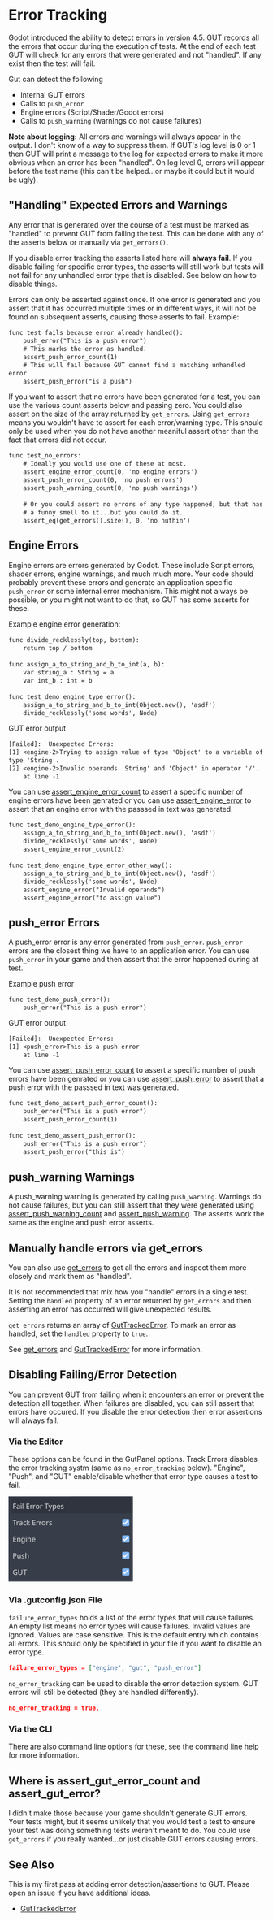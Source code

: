 # Error Tracking

Godot introduced the ability to detect errors in version 4.5.  GUT records all the errors that occur during the execution of tests.  At the end of each test GUT will check for any errors that were generated and not "handled".  If any exist then the test will fail.

Gut can detect the following
* Internal GUT errors
* Calls to `push_error`
* Engine errors (Script/Shader/Godot errors)
* Calls to `push_warning` (warnings do not cause failures)

__Note about logging:__  All errors and warnings will always appear in the output.  I don't know of a way to suppress them.  If GUT's log level is 0 or 1 then GUT will print a message to the log for expected errors to make it more obvious when an error has been "handled".  On log level 0, errors will appear before the test name (this can't be helped...or maybe it could but it would be ugly).

## "Handling" Expected Errors and Warnings
Any error that is generated over the course of a test must be marked as "handled" to prevent GUT from failing the test.  This can be done with any of the asserts below or manually via `get_errors()`.

If you disable error tracking the asserts listed here will __always fail__.  If you disable failing for specific error types, the asserts will still work but tests will not fail for any unhandled error type that is disabled.  See below on how to disable things.

Errors can only be asserted against once.  If one error is generated and you assert that it has occurred multiple times or in different ways, it will not be found on subsequent asserts, causing those asserts to fail.
Example:
```gdscript
func test_fails_because_error_already_handled():
	push_error("This is a push error")
	# This marks the error as handled.
	assert_push_error_count(1)
	# This will fail because GUT cannot find a matching unhandled error
	assert_push_error("is a push")
```

If you want to assert that no errors have been generated for a test, you can use the various count asserts below and passing zero.  You could also assert on the size of the array returned by `get_errors`.  Using `get_errors` means you wouldn't have to assert for each error/warning type.  This should only be used when you do not have another meaniful assert other than the fact that errors did not occur.
```gdscript
func test_no_errors:
	# Ideally you would use one of these at most.
	assert_engine_error_count(0, 'no engine errors')
	assert_push_error_count(0, 'no push errors')
	assert_push_warning_count(0, 'no push warnings')

	# Or you could assert no errors of any type happened, but that has
	# a funny smell to it...but you could do it.
	assert_eq(get_errors().size(), 0, 'no nuthin')
```


## Engine Errors
Engine errors are errors generated by Godot.  These include Script errors, shader errors, engine warnings, and much much more.  Your code should probably prevent these errors and generate an application specific `push_error` or some internal error mechanism.  This might not always be possible, or you might not want to do that, so GUT has some asserts for these.

Example engine error generation:
```gdscript
func divide_recklessly(top, bottom):
	return top / bottom

func assign_a_to_string_and_b_to_int(a, b):
	var string_a : String = a
	var int_b : int = b

func test_demo_engine_type_error():
	assign_a_to_string_and_b_to_int(Object.new(), 'asdf')
	divide_recklessly('some words', Node)
```
GUT error output
```
[Failed]:  Unexpected Errors:
[1] <engine-2>Trying to assign value of type 'Object' to a variable of type 'String'.
[2] <engine-2>Invalid operands 'String' and 'Object' in operator '/'.
	at line -1
```

You can use <a href="class_ref/class_guttest.html#class-guttest-method-assert-engine-error-count">assert_engine_error_count</a> to assert a specific number of engine errors have been genrated or you can use <a href="class_ref/class_guttest.html#class-guttest-method-assert-engine-error">assert_engine_error</a> to assert that an engine error with the passsed in text was generated.

```gdscript
func test_demo_engine_type_error():
	assign_a_to_string_and_b_to_int(Object.new(), 'asdf')
	divide_recklessly('some words', Node)
	assert_engine_error_count(2)

func test_demo_engine_type_error_other_way():
	assign_a_to_string_and_b_to_int(Object.new(), 'asdf')
	divide_recklessly('some words', Node)
	assert_engine_error("Invalid operands")
	assert_engine_error("to assign value")
```


## push_error Errors
A push_error error is any error generated from `push_error`.  `push_error` errors are the closest thing we have to an application error.  You can use `push_error` in your game and then assert that the error happened during at test.

Example push error
```gdscript
func test_demo_push_error():
	push_error("This is a push error")
```
GUT error output
```
[Failed]:  Unexpected Errors:
[1] <push_error>This is a push error
	at line -1
```
You can use <a href="class_ref/class_guttest.html#class-guttest-method-assert-push-error-count">assert_push_error_count</a> to assert a specific number of push errors have been genrated or you can use <a href="class_ref/class_guttest.html#class-guttest-method-assert-push-error">assert_push_error</a> to assert that a push error with the passsed in text was generated.

```gdscript
func test_demo_assert_push_error_count():
	push_error("This is a push error")
	assert_push_error_count(1)

func test_demo_assert_push_error():
	push_error("This is a push error")
	assert_push_error("this is")
```

## push_warning Warnings
A push_warning warning is generated by calling `push_warning`.  Warnings do not cause failures, but you can still assert that they were generated using <a href="class_ref/class_guttest.html#class-guttest-method-assert-push-warning-count">assert_push_warning_count</a> and <a href="class_ref/class_guttest.html#class-guttest-method-assert-push-warning">assert_push_warning</a>.  The asserts work the same as the engine and push error asserts.

## Manually handle errors via get_errors</a>
You can also use <a href="class_ref/class_guttest.html#class-guttest-method-get-errors">get_errors</a> to get all the errors and inspect them more closely and mark them as "handled".

It is not recommended that mix how you "handle" errors in a single test.  Setting the `handled` property of an error returned by `get_errors` and then asserting an error has occurred will give unexpected results.

`get_errors` returns an array of <a href="class_ref/class_guttrackederror.html">GutTrackedError</a>.  To mark an error as handled, set the `handled` property to `true`.

See <a href="class_ref/class_guttest.html#class-guttest-method-get-errors">get_errors</a> and <a href="class_ref/class_guttrackederror.html">GutTrackedError</a> for more information.


## Disabling Failing/Error Detection
You can prevent GUT from failing when it encounters an error or prevent the detection all together.  When failures are disabled, you can still assert that errors have occured.  If you disable the error detection then error assertions will always fail.


### Via the Editor
These options can be found in the GutPanel options.  Track Errors disables the error tracking systm (same as `no_error_tracking` below).  "Engine", "Push", and "GUT" enable/disable whether that error type causes a test to fail.

![Editor Error Options](_static/images/GutErrorOptions.png)


### Via .gutconfig.json File
`failure_error_types` holds a list of the error types that will cause failures.  An empty list means no error types will cause failures.  Invalid values are ignored.  Values are case sensitive.  This is the default entry which contains all errors.  This should only be specified in your file if you want to disable an error type.
```json
failure_error_types = ["engine", "gut", "push_error"]
```

`no_error_tracking` can be used to disable the error detection system.  GUT errors will still be detected (they are handled differently).
```json
no_error_tracking = true,
```


### Via the CLI
There are also command line options for these, see the command line help for more information.



## Where is assert_gut_error_count and assert_gut_error?
I didn't make those because your game shouldn't generate GUT errors.  Your tests might, but it seems unlikely that you would test a test to ensure your test was doing something tests weren't meant to do. You could use `get_errors` if you really wanted...or just disable GUT errors causing errors.


## See Also
This is my first pass at adding error detection/assertions to GUT.  Please open an issue if you have additional ideas.

* <a href><a href="class_ref/class_guttrackederror.html">GutTrackedError</a>